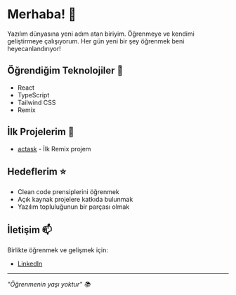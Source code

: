 # Merhaba! 👋

Yazılım dünyasına yeni adım atan biriyim. Öğrenmeye ve kendimi geliştirmeye çalışıyorum. 
Her gün yeni bir şey öğrenmek beni heyecanlandırıyor!

## Öğrendiğim Teknolojiler 🌱

- React
- TypeScript
- Tailwind CSS
- Remix

## İlk Projelerim 🚀

- [actask](https://github.com/olamkaira/actask) - İlk Remix projem

## Hedeflerim ⭐

- Clean code prensiplerini öğrenmek
- Açık kaynak projelere katkıda bulunmak
- Yazılım topluluğunun bir parçası olmak

## İletişim 📫

Birlikte öğrenmek ve gelişmek için:
- [LinkedIn](https://linkedin.com/in/veysel-olam-518b8b29b)

---
*"Öğrenmenin yaşı yoktur" 📚*

<!---
olamkaira/olamkaira is a ✨ special ✨ repository because its `README.md` (this file) appears on your GitHub profile.
You can click the Preview link to take a look at your changes.
--->
